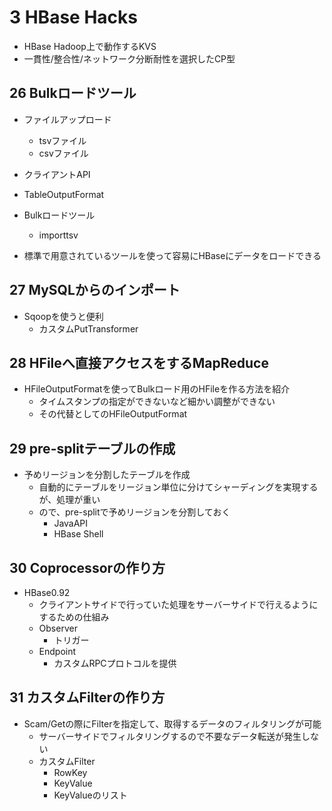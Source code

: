 # 3 HBase Hacks

- HBase Hadoop上で動作するKVS
- 一貫性/整合性/ネットワーク分断耐性を選択したCP型

## 26 Bulkロードツール

- ファイルアップロード
    - tsvファイル
    - csvファイル
- クライアントAPI
- TableOutputFormat
- Bulkロードツール
    - importtsv

- 標準で用意されているツールを使って容易にHBaseにデータをロードできる

## 27 MySQLからのインポート

- Sqoopを使うと便利
    - カスタムPutTransformer

## 28 HFileへ直接アクセスをするMapReduce

- HFileOutputFormatを使ってBulkロード用のHFileを作る方法を紹介
    - タイムスタンプの指定ができないなど細かい調整ができない
    - その代替としてのHFileOutputFormat

## 29 pre-splitテーブルの作成

- 予めリージョンを分割したテーブルを作成
    - 自動的にテーブルをリージョン単位に分けてシャーディングを実現するが、処理が重い
    - ので、pre-splitで予めリージョンを分割しておく
        - JavaAPI
        - HBase Shell

## 30 Coprocessorの作り方

- HBase0.92
    - クライアントサイドで行っていた処理をサーバーサイドで行えるようにするための仕組み
    - Observer
        - トリガー
    - Endpoint
        - カスタムRPCプロトコルを提供

## 31 カスタムFilterの作り方

- Scam/Getの際にFilterを指定して、取得するデータのフィルタリングが可能
    - サーバーサイドでフィルタリングするので不要なデータ転送が発生しない
    - カスタムFilter
        - RowKey
        - KeyValue
        - KeyValueのリスト



